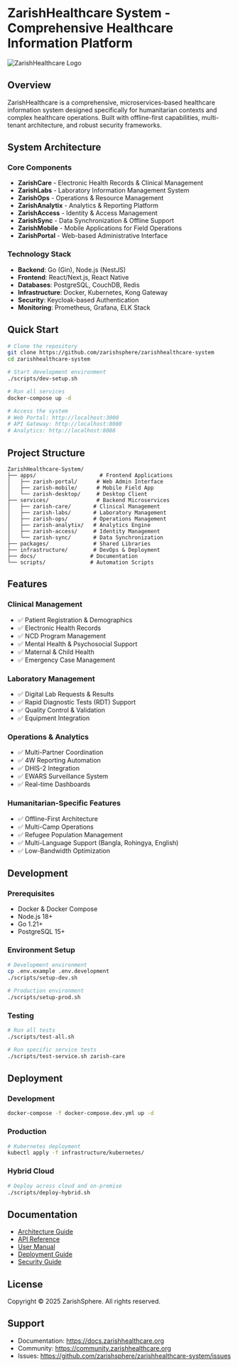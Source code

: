 # ZarishHealthcare System - Comprehensive Healthcare Information Platform

![ZarishHealthcare Logo](docs/assets/zarish-logo.png)

## Overview

ZarishHealthcare is a comprehensive, microservices-based healthcare information system designed specifically for humanitarian contexts and complex healthcare operations. Built with offline-first capabilities, multi-tenant architecture, and robust security frameworks.

## System Architecture

### Core Components

- **ZarishCare** - Electronic Health Records & Clinical Management
- **ZarishLabs** - Laboratory Information Management System  
- **ZarishOps** - Operations & Resource Management
- **ZarishAnalytix** - Analytics & Reporting Platform
- **ZarishAccess** - Identity & Access Management
- **ZarishSync** - Data Synchronization & Offline Support
- **ZarishMobile** - Mobile Applications for Field Operations
- **ZarishPortal** - Web-based Administrative Interface

### Technology Stack

- **Backend**: Go (Gin), Node.js (NestJS)
- **Frontend**: React/Next.js, React Native
- **Databases**: PostgreSQL, CouchDB, Redis
- **Infrastructure**: Docker, Kubernetes, Kong Gateway
- **Security**: Keycloak-based Authentication
- **Monitoring**: Prometheus, Grafana, ELK Stack

## Quick Start

```bash
# Clone the repository
git clone https://github.com/zarishsphere/zarishhealthcare-system
cd zarishhealthcare-system

# Start development environment
./scripts/dev-setup.sh

# Run all services
docker-compose up -d

# Access the system
# Web Portal: http://localhost:3000
# API Gateway: http://localhost:8080
# Analytics: http://localhost:8088
```

## Project Structure

```
ZarishHealthcare-System/
├── apps/                    # Frontend Applications
│   ├── zarish-portal/      # Web Admin Interface
│   ├── zarish-mobile/      # Mobile Field App
│   └── zarish-desktop/     # Desktop Client
├── services/               # Backend Microservices
│   ├── zarish-care/       # Clinical Management
│   ├── zarish-labs/       # Laboratory Management
│   ├── zarish-ops/        # Operations Management
│   ├── zarish-analytix/   # Analytics Engine
│   ├── zarish-access/     # Identity Management
│   └── zarish-sync/       # Data Synchronization
├── packages/              # Shared Libraries
├── infrastructure/        # DevOps & Deployment
├── docs/                 # Documentation
└── scripts/              # Automation Scripts
```

## Features

### Clinical Management
- ✅ Patient Registration & Demographics
- ✅ Electronic Health Records
- ✅ NCD Program Management
- ✅ Mental Health & Psychosocial Support
- ✅ Maternal & Child Health
- ✅ Emergency Case Management

### Laboratory Management
- ✅ Digital Lab Requests & Results
- ✅ Rapid Diagnostic Tests (RDT) Support
- ✅ Quality Control & Validation
- ✅ Equipment Integration

### Operations & Analytics
- ✅ Multi-Partner Coordination
- ✅ 4W Reporting Automation
- ✅ DHIS-2 Integration
- ✅ EWARS Surveillance System
- ✅ Real-time Dashboards

### Humanitarian-Specific Features
- ✅ Offline-First Architecture
- ✅ Multi-Camp Operations
- ✅ Refugee Population Management
- ✅ Multi-Language Support (Bangla, Rohingya, English)
- ✅ Low-Bandwidth Optimization

## Development

### Prerequisites
- Docker & Docker Compose
- Node.js 18+
- Go 1.21+
- PostgreSQL 15+

### Environment Setup
```bash
# Development environment
cp .env.example .env.development
./scripts/setup-dev.sh

# Production environment
./scripts/setup-prod.sh
```

### Testing
```bash
# Run all tests
./scripts/test-all.sh

# Run specific service tests
./scripts/test-service.sh zarish-care
```

## Deployment

### Development
```bash
docker-compose -f docker-compose.dev.yml up -d
```

### Production
```bash
# Kubernetes deployment
kubectl apply -f infrastructure/kubernetes/
```

### Hybrid Cloud
```bash
# Deploy across cloud and on-premise
./scripts/deploy-hybrid.sh
```

## Documentation

- [Architecture Guide](docs/architecture/README.md)
- [API Reference](docs/api/README.md)
- [User Manual](docs/user-guide/README.md)
- [Deployment Guide](docs/deployment/README.md)
- [Security Guide](docs/security/README.md)

## License

Copyright © 2025 ZarishSphere. All rights reserved.

## Support

- Documentation: https://docs.zarishhealthcare.org
- Community: https://community.zarishhealthcare.org
- Issues: https://github.com/zarishsphere/zarishhealthcare-system/issues